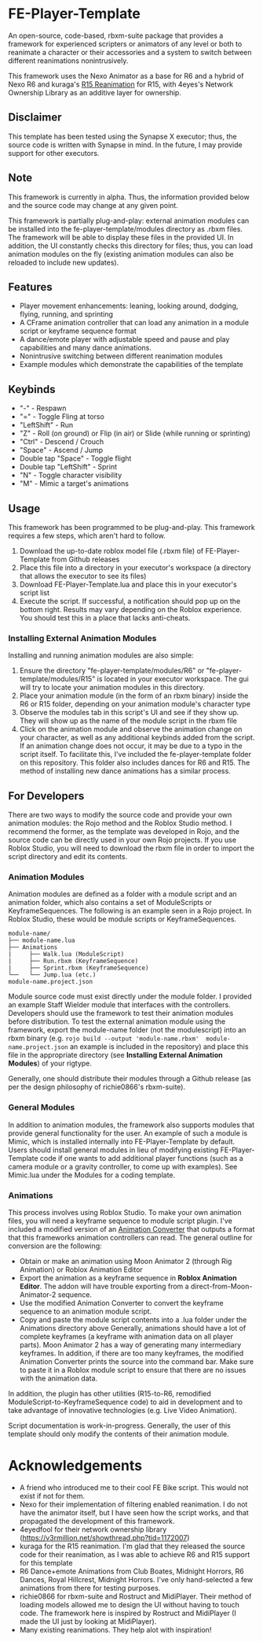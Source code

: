 # FE-Player-Template
An open-source, code-based, rbxm-suite package that provides a framework for experienced scripters or animators of any level or both to reanimate a character or their accessories and a system to switch between different reanimations nonintrusively.

This framework uses the Nexo Animator as a base for R6 and a hybrid of Nexo R6 and kuraga's [R15 Reanimation](https://v3rmillion.net/showthread.php?tid=1073859) for R15, with 4eyes's Network Ownership Library as an additive layer for ownership.

## Disclaimer
This template has been tested using the Synapse X executor; thus, the source code is written with Synapse in mind. In the future, I may provide support for other executors.

## Note
This framework is currently in alpha. Thus, the information provided below and the source code may change at any given point. 

This framework is partially plug-and-play: external animation modules can be installed into the fe-player-template/modules directory as .rbxm files. The framework will be able to display these files in the provided UI. In addition, the UI constantly checks this directory for files; thus, you can load animation modules on the fly (existing animation modules can also be reloaded to include new updates).

## Features
* Player movement enhancements: leaning, looking around, dodging, flying, running, and sprinting
* A CFrame animation controller that can load any animation in a module script or keyframe sequence format 
* A dance/emote player with adjustable speed and pause and play capabilities and many dance animations.
* Nonintrusive switching between different reanimation modules
* Example modules which demonstrate the capabilities of the template

## Keybinds
* "-" - Respawn
* "=" - Toggle Fling at torso
* "LeftShift" - Run
* "Z" - Roll (on ground) or Flip (in air) or Slide (while running or sprinting)
* "Ctrl" - Descend / Crouch
* "Space" - Ascend / Jump
* Double tap "Space" - Toggle flight
* Double tap "LeftShift" - Sprint
* "N" - Toggle character visibility
* "M" - Mimic a target's animations


## Usage
This framework has been programmed to be plug-and-play. This framework requires a few steps, which aren't hard to follow. 
1. Download the up-to-date roblox model file (.rbxm file) of FE-Player-Template from Github releases
2. Place this file into a directory in your executor's workspace (a directory that allows the executor to see its files)
3. Download FE-Player-Template.lua and place this in your executor's script list
4. Execute the script. If successful, a notification should pop up on the bottom right.
Results may vary depending on the Roblox experience. You should test this in a place that lacks anti-cheats.


### Installing External Animation Modules
Installing and running animation modules are also simple:
1. Ensure the directory "fe-player-template/modules/R6" or "fe-player-template/modules/R15" is located in your executor workspace. The gui will try to locate your animation modules in this directory.
2. Place your animation module (in the form of an rbxm binary) inside the R6 or R15 folder, depending on your animation module's character type
3. Observe the modules tab in this script's UI and see if they show up. They will show up as the name of the module script in the rbxm file
4. Click on the animation module and observe the animation change on your character, as well as any additional keybinds added from the script.
If an animation change does not occur, it may be due to a typo in the script itself. 
To facilitate this, I've included the fe-player-template folder on this repository. This folder also includes dances for R6 and R15. The method of installing new dance animations has a similar process.


## For Developers
There are two ways to modify the source code and provide your own animation modules: the Rojo method and the Roblox Studio method. I recommend the former, as the template was developed in Rojo, and the source code can be directly used in your own Rojo projects. If you use Roblox Studio, you will need to download the rbxm file in order to import the script directory and edit its contents. 

### Animation Modules
Animation modules are defined as a folder with a module script and an animation folder, which also contains a set of ModuleScripts or KeyframeSequences. The following is an example seen in a Rojo project. In Roblox Studio, these would be module scripts or KeyframeSequences.
```
module-name/
├── module-name.lua
├── Animations
|     ├── Walk.lua (ModuleScript)
|     ├── Run.rbxm (KeyframeSequence)
|     ├── Sprint.rbxm (KeyframeSequence) 
└──   └── Jump.lua (etc.)
module-name.project.json
```
Module source code must exist directly under the module folder. I provided an example Staff Wielder module that interfaces with the controllers. Developers should use the framework to test their animation modules before distribution. To test the external animation module using the framework, export the module-name folder (not the modulescript) into an rbxm binary (e.g. ```rojo build --output 'module-name.rbxm'  module-name.project.json``` an example is included in the repository) and place this file in the appropriate directory (see **Installing External Animation Modules**) of your rigtype.

Generally, one should distribute their modules through a Github release (as per the design philosophy of richie0866's rbxm-suite).

### General Modules
In addition to animation modules, the framework also supports modules that provide general functionality for the user. An example of such a module is Mimic, which is installed internally into FE-Player-Template by default. Users should install general modules in lieu of modifying existing FE-Player-Template code if one wants to add additional player functions (such as a camera module or a gravity controller, to come up with examples). See Mimic.lua under the Modules for a coding template.

### Animations
This process involves using Roblox Studio. To make your own animation files, you will need a keyframe sequence to module script plugin. I've included a modified version of an [Animation Converter](https://www.roblox.com/library/442028078/Animation-Converter) that outputs a format that this frameworks animation controllers can read. The general outline for conversion are the following:
- Obtain or make an animation using Moon Animator 2 (through Rig Animation) or Roblox Animation Editor
- Export the animation as a keyframe sequence in **Roblox Animation Editor**. The addon will have trouble exporting from a direct-from-Moon-Animator-2 sequence.
- Use the modified Animation Converter to convert the keyframe sequence to an animation module script.
- Copy and paste the module script contents into a .lua folder under the Animations directory above
Generally, animations should have a lot of complete keyframes (a keyframe with animation data on all player parts). Moon Animator 2 has a way of generating many intermediary keyframes. In addition, if there are too many keyframes, the modified Animation Converter prints the source into the command bar. Make sure to paste it in a Roblox module script to ensure that there are no issues with the animation data. 

In addition, the plugin has other utilities (R15-to-R6, remodified ModuleScript-to-KeyframeSequence code) to aid in development and to take advantage of innovative technologies (e.g. Live Video Animation).

Script documentation is work-in-progress. Generally, the user of this template should only modify the contents of their animation module.


# Acknowledgements
- A friend who introduced me to their cool FE Bike script. This would not exist if not for them.
- Nexo for their implementation of filtering enabled reanimation. I do not have the animator itself, but I have seen how the script works, and that propagated the development of this framework.
- 4eyedfool for their network ownership library (https://v3rmillion.net/showthread.php?tid=1172007)
- kuraga for the R15 reanimation. I'm glad that they released the source code for their reanimation, as I was able to achieve R6 and R15 support for this template
- R6 Dance+emote Animations from Club Boates, Midnight Horrors, R6 Dances, Royal Hillcrest, Midnight Horrors. I've only hand-selected a few animations from there for testing purposes.
- richie0866 for rbxm-suite and Rostruct and MidiPlayer. Their method of loading models allowed me to design the UI without having to touch code. The framework here is inspired by Rostruct and MidiPlayer (I made the UI just by looking at MidiPlayer). 
- Many existing reanimations. They help alot with inspiration!
